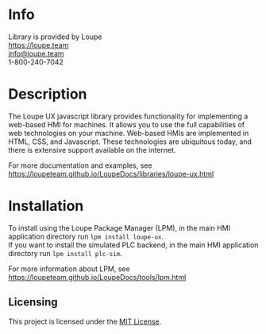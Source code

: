 # Info
Library is provided by Loupe  
https://loupe.team  
info@loupe.team  
1-800-240-7042  

# Description
The Loupe UX javascript library provides functionality for implementing a web-based HMI for machines. It allows you to use the full capabilities of web technologies on your machine. Web-based HMIs are implemented in HTML, CSS, and Javascript. These technologies are ubiquitous today, and there is extensive support available on the internet.

For more documentation and examples, see https://loupeteam.github.io/LoupeDocs/libraries/loupe-ux.html

# Installation
To install using the Loupe Package Manager (LPM), in the main HMI application directory run `lpm install loupe-ux`.  
If you want to install the simulated PLC backend, in the main HMI application directory run `lpm install plc-sim`.  

For more information about LPM, see https://loupeteam.github.io/LoupeDocs/tools/lpm.html

## Licensing

This project is licensed under the [MIT License](LICENSE).